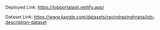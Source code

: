 Deployed Link: https://jobportalash.netlify.app/

Dataset Link: https://www.kaggle.com/datasets/ravindrasinghrana/job-description-dataset

